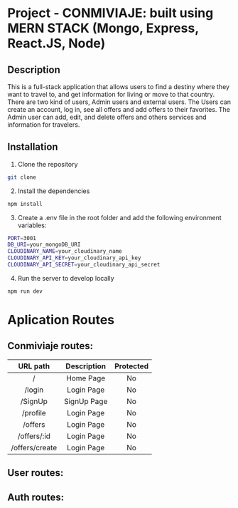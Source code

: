 # Project - CONMIVIAJE: built using MERN STACK (Mongo, Express, React.JS, Node)

## Description

This is a full-stack application that allows users to find a destiny where they want to travel to, and get information for living or move to that country. There are two kind of users, Admin users and external users. The Users can create an account, log in, see all offers and add offers to their favorites. The Admin user can add, edit, and delete offers and others services and information for travelers.

## Installation

1. Clone the repository

```bash
git clone
```

2. Install the dependencies

```bash
npm install
```

3. Create a .env file in the root folder and add the following environment variables:

```bash
PORT=3001
DB_URI=your_mongoDB_URI
CLOUDINARY_NAME=your_cloudinary_name
CLOUDINARY_API_KEY=your_cloudinary_api_key
CLOUDINARY_API_SECRET=your_cloudinary_api_secret
```

4. Run the server to develop locally

```bash
npm run dev
```




# Aplication Routes

## **Conmiviaje routes**:

| URL path                    | Description       | Protected                         | 
| :--------------------------:|:-----------------:| :--------------------------------:| 
|            /                | Home Page         |             No                    | 
|        /login               | Login Page        |             No                    | 
|        /SignUp              | SignUp Page       |             No                    | 
|        /profile               | Login Page        |             No                    | 
|        /offers               | Login Page        |             No                    | 
|        /offers/:id               | Login Page        |             No                    | 
|        /offers/create               | Login Page        |             No                    | 


## **User routes**:


## **Auth routes**:




